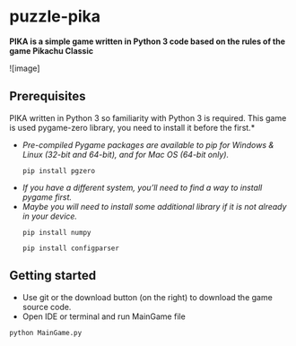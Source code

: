 # puzzle-pika

**PIKA is a simple game written in Python 3 code based on the rules of the game Pikachu Classic**

![image]

## Prerequisites
PIKA written in Python 3 so familiarity with Python 3 is required. This game is used pygame-zero library, you need to install it before the first.*
 - *Pre-compiled Pygame packages are available to pip for Windows & Linux (32-bit and 64-bit), and for Mac OS (64-bit only).*
    ```
    pip install pgzero
    ```
 - *If you have a different system, you’ll need to find a way to install pygame first.*
 - *Maybe you will need to install some additional library if it is not already in your device.*
    ```
    pip install numpy
    ```
    ```
    pip install configparser
    ```

## Getting started
 - Use git or the download button (on the right) to download the game source code. 
 - Open IDE or terminal and run MainGame file
 ```
 python MainGame.py 
 ```
